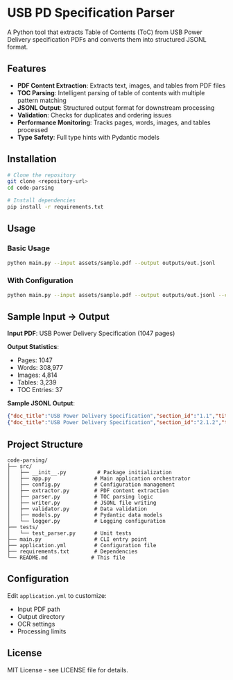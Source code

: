 # USB PD Specification Parser

A Python tool that extracts Table of Contents (ToC) from USB Power Delivery specification PDFs and converts them into structured JSONL format.

## Features

- **PDF Content Extraction**: Extracts text, images, and tables from PDF files
- **TOC Parsing**: Intelligent parsing of table of contents with multiple pattern matching
- **JSONL Output**: Structured output format for downstream processing
- **Validation**: Checks for duplicates and ordering issues
- **Performance Monitoring**: Tracks pages, words, images, and tables processed
- **Type Safety**: Full type hints with Pydantic models

## Installation

```bash
# Clone the repository
git clone <repository-url>
cd code-parsing

# Install dependencies
pip install -r requirements.txt
```

## Usage

### Basic Usage
```bash
python main.py --input assets/sample.pdf --output outputs/out.jsonl
```

### With Configuration
```bash
python main.py --input assets/sample.pdf --output outputs/out.jsonl --config application.yml
```

## Sample Input → Output

**Input PDF**: USB Power Delivery Specification (1047 pages)

**Output Statistics**:
- Pages: 1047
- Words: 308,977
- Images: 4,814
- Tables: 3,239
- TOC Entries: 37

**Sample JSONL Output**:
```json
{"doc_title":"USB Power Delivery Specification","section_id":"1.1","title":"Introduction","page":15,"level":2,"parent_id":"1","full_path":"1.1 Introduction"}
{"doc_title":"USB Power Delivery Specification","section_id":"2.1.2","title":"Power Delivery Contract Negotiation","page":53,"level":3,"parent_id":"2.1","full_path":"2.1.2 Power Delivery Contract Negotiation"}
```

## Project Structure

```
code-parsing/
├── src/
│   ├── __init__.py          # Package initialization
│   ├── app.py              # Main application orchestrator
│   ├── config.py           # Configuration management
│   ├── extractor.py        # PDF content extraction
│   ├── parser.py           # TOC parsing logic
│   ├── writer.py           # JSONL file writing
│   ├── validator.py        # Data validation
│   ├── models.py           # Pydantic data models
│   └── logger.py           # Logging configuration
├── tests/
│   └── test_parser.py      # Unit tests
├── main.py                 # CLI entry point
├── application.yml         # Configuration file
├── requirements.txt        # Dependencies
└── README.md              # This file
```

## Configuration

Edit `application.yml` to customize:
- Input PDF path
- Output directory
- OCR settings
- Processing limits

## License

MIT License - see LICENSE file for details.